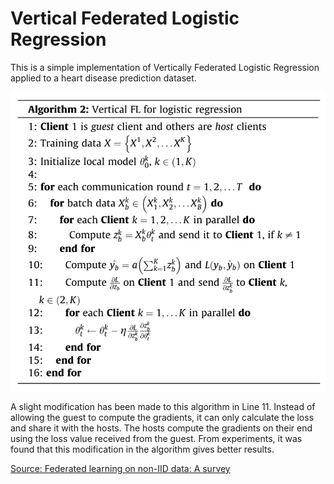 # Vertical Federated Logistic Regression
This is a simple implementation of Vertically Federated Logistic Regression applied to a heart disease prediction dataset.

![Algorithm for HFL](VFL_Algorithm.PNG)

A slight modification has been made to this algorithm in Line 11. Instead of allowing the guest to compute the gradients, it can only calculate the loss and share it with the hosts. The hosts compute the gradients on their end using the loss value received from the guest. From experiments, it was found that this modification in the algorithm gives better results.

[Source: Federated learning on non-IID data: A survey](https://www.sciencedirect.com/science/article/abs/pii/S0925231221013254)

